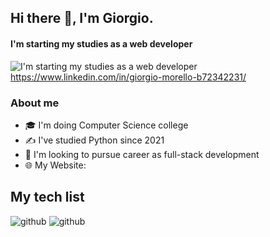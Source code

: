 ## Hi there 👋, I'm Giorgio.
#### I'm starting my studies as a web developer
![I'm starting my studies as a web developer](https://camo.githubusercontent.com/28a5af3160ab3e597abac96405057372584e2c7201457a505f20cbcdb4a25d73/68747470733a2f2f696d672e736869656c64732e696f2f62616467652f4c696e6b6564496e2d626c75653f7374796c653d666c6174266c6f676f3d6c696e6b6564696e266c6162656c436f6c6f723d626c7565266c696e6b3d68747470733a2f2f7777772e6c696e6b6564696e2e636f6d2f696e2f6d616e756d616e6f6a303031302f) https://www.linkedin.com/in/giorgio-morello-b72342231/

### About me
- 🎓 I'm doing Computer Science college
- ✍️ I've studied Python since 2021
- 📝 I'm looking to pursue career as full-stack development
- 🌐 My Website:  
 ## My tech list
![github](https://raw.githubusercontent.com/manumanoj0010/manumanoj0010/main/images/python.png)
![github](https://raw.githubusercontent.com/manumanoj0010/manumanoj0010/main/images/css.png)





